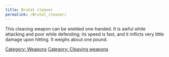 ```yaml
---
title: Brutal cleaver
permalink: /Brutal_cleaver/
---
```


This cleaving weapon can be wielded one-handed. It is awful while
attacking and poor while defending; its speed is fast, and it inflicts
very little damage upon hitting. It weighs about one pound.

[Category: Weapons](Category:_Weapons "wikilink") [Category: Cleaving
weapons](Category:_Cleaving_weapons "wikilink")